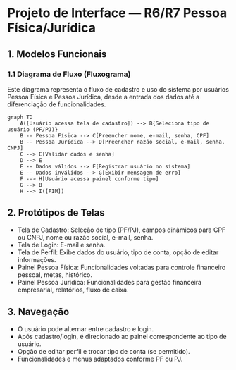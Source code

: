 # Projeto de Interface — R6/R7 Pessoa Física/Jurídica

## 1. Modelos Funcionais

### 1.1 Diagrama de Fluxo (Fluxograma)

Este diagrama representa o fluxo de cadastro e uso do sistema por usuários Pessoa Física e Pessoa Jurídica, desde a entrada dos dados até a diferenciação de funcionalidades.

```mermaid
graph TD
    A([Usuário acessa tela de cadastro]) --> B{Seleciona tipo de usuário (PF/PJ)}
    B -- Pessoa Física --> C[Preencher nome, e-mail, senha, CPF]
    B -- Pessoa Jurídica --> D[Preencher razão social, e-mail, senha, CNPJ]
    C --> E[Validar dados e senha]
    D --> E
    E -- Dados válidos --> F[Registrar usuário no sistema]
    E -- Dados inválidos --> G[Exibir mensagem de erro]
    F --> H[Usuário acessa painel conforme tipo]
    G --> B
    H --> I([FIM])
```

## 2. Protótipos de Telas

- Tela de Cadastro: Seleção de tipo (PF/PJ), campos dinâmicos para CPF ou CNPJ, nome ou razão social, e-mail, senha.
- Tela de Login: E-mail e senha.
- Tela de Perfil: Exibe dados do usuário, tipo de conta, opção de editar informações.
- Painel Pessoa Física: Funcionalidades voltadas para controle financeiro pessoal, metas, histórico.
- Painel Pessoa Jurídica: Funcionalidades para gestão financeira empresarial, relatórios, fluxo de caixa.

## 3. Navegação

- O usuário pode alternar entre cadastro e login.
- Após cadastro/login, é direcionado ao painel correspondente ao tipo de usuário.
- Opção de editar perfil e trocar tipo de conta (se permitido).
- Funcionalidades e menus adaptados conforme PF ou PJ.
